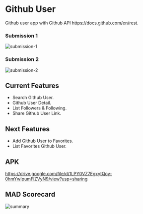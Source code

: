 # Github User
Github user app with Github API https://docs.github.com/en/rest.

### Submission 1

![submission-1](https://user-images.githubusercontent.com/27923352/176713872-26b9a3d9-7b60-40d6-8641-7502c4bd9ede.gif)

### Submission 2

![submission-2](https://user-images.githubusercontent.com/27923352/180629036-434badc5-d153-4f8f-b99a-7e936a34922f.gif)

## Current Features
- Search Github User.
- Github User Detail.
- List Followers & Following.
- Share Github User Link.

## Next Features
- Add Github User to Favorites.
- List Favorites Github User.

## APK
https://drive.google.com/file/d/1LPY0VZ7EgxytQoy-0hmYwIpumFlZVyN9/view?usp=sharing

## MAD Scorecard
![summary](https://user-images.githubusercontent.com/27923352/180629207-1c5dea47-7313-4d0f-8498-675567b3470c.png)
